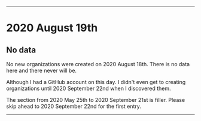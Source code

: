 
***

# 2020 August 19th

## No data

No new organizations were created on 2020 August 18th. There is no data here and there never will be.

Although I had a GitHub account on this day. I didn't even get to creating organizations until 2020 September 22nd when I discovered them.

The section from 2020 May 25th to 2020 September 21st is filler. Please skip ahead to 2020 September 22nd for the first entry.

***
